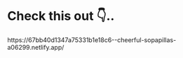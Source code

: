 <h1>
  Check this out 👇..
</h1>
https://67bb40d1347a75331b1e18c6--cheerful-sopapillas-a06299.netlify.app/
